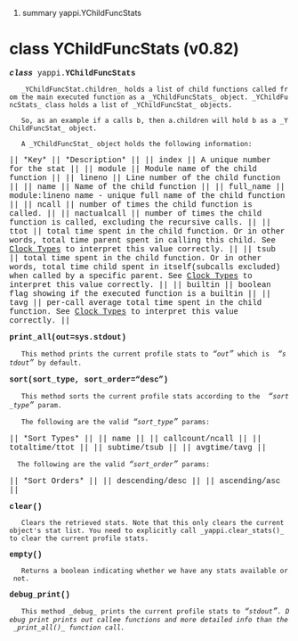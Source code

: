 1.  summary yappi.YChildFuncStats

class YChildFuncStats (v0.82)
=============================

<font face='Courier New'>

<b><i>class</i></b> yappi.<b>YChildFuncStats</b>

`   _YChildFuncStat.children_ holds a list of child functions called from the main executed function as a _YChildFuncStats_ object. _YChildFuncStats_ class holds a list of _YChildFuncStat_ objects.`

`   So, as an example if a calls b, then a.children will hold b as a _YChildFuncStat_ object.`

`   A _YChildFuncStat_ object holds the following information:`

|| \*Key\* || \*Description\* || || index || A unique number for the
stat || || module || Module name of the child function || || lineno ||
Line number of the child function || || name || Name of the child
function || || full\_name || module:lineno name - unique full name of
the child function || || ncall || number of times the child function is
called. || || nactualcall || number of times the child function is
called, excluding the recursive calls. || || ttot || total time spent in
the child function. Or in other words, total time parent spent in
calling this child. See [Clock
Types](https://code.google.com/p/yappi/wiki/ClockTypes_v082) to
interpret this value correctly. || || tsub || total time spent in the
child function. Or in other words, total time child spent in
itself(subcalls excluded) when called by a specific parent. See [Clock
Types](https://code.google.com/p/yappi/wiki/ClockTypes_v082) to
interpret this value correctly. || || builtin || boolean flag showing if
the executed function is a builtin || || tavg || per-call average total
time spent in the child function. See [Clock
Types](https://code.google.com/p/yappi/wiki/ClockTypes_v082) to
interpret this value correctly. ||

<b>print\_all(out=sys.stdout)</b>

`   This method prints the current profile stats to `<i>“`out`”</i>` which is  `<i>“`stdout`”</i>` by default. `

<b>sort(sort\_type, sort\_order=“desc”)</b>

`   This method sorts the current profile stats according to the  `<i>“`sort_type`”</i>` param. `

`   The following are the valid `<i>“`sort_type`”</i>` params:`

|| \*Sort Types\* || || name || || callcount/ncall || || totaltime/ttot
|| || subtime/tsub || || avgtime/tavg ||

`  The following are the valid `<i>“`sort_order`”</i>` params:`

|| \*Sort Orders\* || || descending/desc || || ascending/asc ||

<b>clear()</b>

`   Clears the retrieved stats. Note that this only clears the current object's stat list. You need to explicitly call _yappi.clear_stats()_ to clear the current profile stats.`

<b>empty()</b>

`   Returns a boolean indicating whether we have any stats available or not. `

<b>debug\_print()</b>

`   This method _debug_ prints the current profile stats to `<i>“`stdout`”`. Debug print prints out callee functions and more detailed info than the _print_all()_ function call.`</i>` `

</font>
